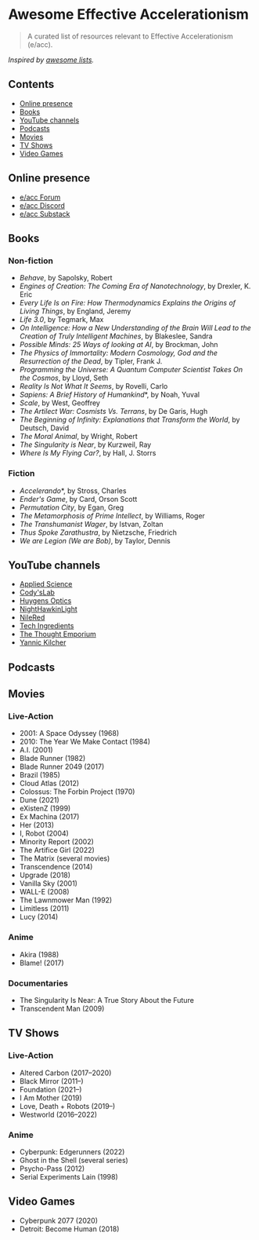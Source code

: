 # Awesome Effective Accelerationism

> A curated list of resources relevant to Effective Accelerationism (e/acc).

_Inspired by [awesome lists](https://github.com/sindresorhus/awesome)._

## Contents

* [Online presence](#online-presence)
* [Books](#books)
* [YouTube channels](#youtube-channels)
* [Podcasts](#podcasts)
* [Movies](#movies)
* [TV Shows](#tv-shows)
* [Video Games](#video-games)

## Online presence

* [e/acc Forum](https://www.effectiveacceleration.org)
* [e/acc Discord](https://discord.gg/e5RUzW2YFq)
* [e/acc Substack](https://effectiveaccelerationism.substack.com)

## Books

### Non-fiction

* _Behave_, by Sapolsky, Robert
* _Engines of Creation: The Coming Era of Nanotechnology_, by Drexler, K. Eric
* _Every Life Is on Fire: How Thermodynamics Explains the Origins of Living Things_, by England, Jeremy
* _Life 3.0_, by Tegmark, Max
* _On Intelligence: How a New Understanding of the Brain Will Lead to the Creation of Truly Intelligent Machines_, by Blakeslee, Sandra
* _Possible Minds: 25 Ways of looking at AI_, by Brockman, John
* _The Physics of Immortality: Modern Cosmology, God and the Resurrection of the Dead_, by Tipler, Frank J.
* _Programming the Universe: A Quantum Computer Scientist Takes On the Cosmos_, by Lloyd, Seth
* _Reality Is Not What It Seems_, by Rovelli, Carlo
* _Sapiens: A Brief History of Humankind_*, by Noah, Yuval
* _Scale_, by West, Geoffrey
* _The Artilect War: Cosmists Vs. Terrans_, by De Garis, Hugh
* _The Beginning of Infinity: Explanations that Transform the World_, by Deutsch, David
* _The Moral Animal_, by Wright, Robert
* _The Singularity is Near_, by Kurzweil, Ray
* _Where Is My Flying Car?_, by Hall, J. Storrs

### Fiction

* _Accelerando_*, by Stross, Charles
* _Ender's Game_, by Card, Orson Scott
* _Permutation City_, by Egan, Greg
* _The Metamorphosis of Prime Intellect_, by Williams, Roger
* _The Transhumanist Wager_, by Istvan, Zoltan
* _Thus Spoke Zarathustra_, by Nietzsche, Friedrich
* _We are Legion (We are Bob)_, by Taylor, Dennis

## YouTube channels

* [Applied Science](https://www.youtube.com/@AppliedScience)
* [Cody'sLab](https://www.youtube.com/@theCodyReeder)
* [Huygens Optics](https://www.youtube.com/user/huygensoptics)
* [NightHawkinLight](https://www.youtube.com/@Nighthawkinlight)
* [NileRed](https://www.youtube.com/@NileRed)
* [Tech Ingredients](https://www.youtube.com/@TechIngredients)
* [The Thought Emporium](https://www.youtube.com/@thethoughtemporium)
* [Yannic Kilcher](https://www.youtube.com/@YannicKilcher)

## Podcasts

## Movies

### Live-Action

* 2001: A Space Odyssey (1968)
* 2010: The Year We Make Contact (1984)
* A.I. (2001)
* Blade Runner (1982)
* Blade Runner 2049 (2017)
* Brazil (1985)
* Cloud Atlas (2012)
* Colossus: The Forbin Project (1970)
* Dune (2021)
* eXistenZ (1999)
* Ex Machina (2017)
* Her (2013)
* I, Robot (2004)
* Minority Report (2002)
* The Artifice Girl (2022)
* The Matrix (several movies)
* Transcendence (2014)
* Upgrade (2018)
* Vanilla Sky (2001)
* WALL-E (2008)
* The Lawnmower Man (1992)
* Limitless (2011)
* Lucy (2014)

### Anime

* Akira (1988)
* Blame! (2017)

### Documentaries

* The Singularity Is Near: A True Story About the Future
* Transcendent Man (2009)

## TV Shows

### Live-Action

* Altered Carbon (2017–2020)
* Black Mirror (2011–)
* Foundation (2021–)
* I Am Mother (2019)
* Love, Death + Robots (2019–)
* Westworld (2016–2022)

### Anime

* Cyberpunk: Edgerunners (2022)
* Ghost in the Shell (several series)
* Psycho-Pass (2012)
* Serial Experiments Lain (1998)

## Video Games

* Cyberpunk 2077 (2020)
* Detroit: Become Human (2018)
